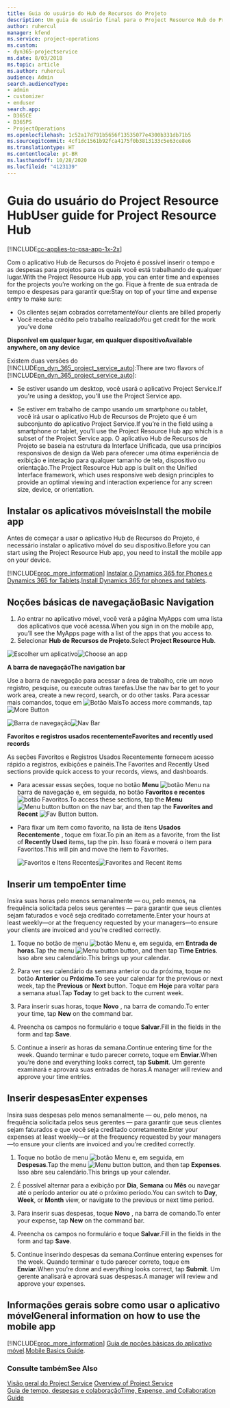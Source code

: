 ```yaml
---
title: Guia do usuário do Hub de Recursos do Projeto
description: Um guia de usuário final para o Project Resource Hub do Project Service
author: ruhercul
manager: kfend
ms.service: project-operations
ms.custom:
- dyn365-projectservice
ms.date: 8/03/2018
ms.topic: article
ms.author: ruhercul
audience: Admin
search.audienceType:
- admin
- customizer
- enduser
search.app:
- D365CE
- D365PS
- ProjectOperations
ms.openlocfilehash: 1c52a17d791b5656f13535077e4300b331db71b5
ms.sourcegitcommit: 4cf1dc1561b92fca4175f0b3813133c5e63ce8e6
ms.translationtype: HT
ms.contentlocale: pt-BR
ms.lasthandoff: 10/28/2020
ms.locfileid: "4123139"
---
```

# <a name="user-guide-for-project-resource-hub"></a><span data-ttu-id="418ed-103">Guia do usuário do Project Resource Hub</span><span class="sxs-lookup"><span data-stu-id="418ed-103">User guide for Project Resource Hub</span></span>

[!INCLUDE[cc-applies-to-psa-app-1x-2x](../includes/cc-applies-to-psa-app-1x-2x.md)]

<span data-ttu-id="418ed-104">Com o aplicativo Hub de Recursos do Projeto é possível inserir o tempo e as despesas para projetos para os quais você está trabalhando de qualquer lugar.</span><span class="sxs-lookup"><span data-stu-id="418ed-104">With the Project Resource Hub app, you can enter time and expenses for the projects you’re working on the go.</span></span> <span data-ttu-id="418ed-105">Fique à frente de sua entrada de tempo e despesas para garantir que:</span><span class="sxs-lookup"><span data-stu-id="418ed-105">Stay on top of your time and expense entry to make sure:</span></span>

- <span data-ttu-id="418ed-106">Os clientes sejam cobrados corretamente</span><span class="sxs-lookup"><span data-stu-id="418ed-106">Your clients are billed properly</span></span>
- <span data-ttu-id="418ed-107">Você receba crédito pelo trabalho realizado</span><span class="sxs-lookup"><span data-stu-id="418ed-107">You get credit for the work you’ve done</span></span>

<span data-ttu-id="418ed-108">**Disponível em qualquer lugar, em qualquer dispositivo**</span><span class="sxs-lookup"><span data-stu-id="418ed-108">**Available anywhere, on any device**</span></span>

<span data-ttu-id="418ed-109">Existem duas versões do [!INCLUDE[pn_dyn_365_project_service_auto](../includes/pn-dyn-365-project-service-auto.md)]:</span><span class="sxs-lookup"><span data-stu-id="418ed-109">There are two flavors of [!INCLUDE[pn_dyn_365_project_service_auto](../includes/pn-dyn-365-project-service-auto.md)]:</span></span> 

- <span data-ttu-id="418ed-110">Se estiver usando um desktop, você usará o aplicativo Project Service.</span><span class="sxs-lookup"><span data-stu-id="418ed-110">If you're using a desktop, you'll use the Project Service app.</span></span> 

- <span data-ttu-id="418ed-111">Se estiver em trabalho de campo usando um smartphone ou tablet, você irá usar o aplicativo Hub de Recursos de Projeto que é um subconjunto do aplicativo Project Service.</span><span class="sxs-lookup"><span data-stu-id="418ed-111">If you’re in the field using a smartphone or tablet, you’ll use the Project Resource Hub app which is a subset of the Project Service  app.</span></span> <span data-ttu-id="418ed-112">O aplicativo Hub de Recursos de Projeto se baseia na estrutura da Interface Unificada, que usa princípios responsivos de design da Web para oferecer uma ótima experiência de exibição e interação para qualquer tamanho de tela, dispositivo ou orientação.</span><span class="sxs-lookup"><span data-stu-id="418ed-112">The Project Resource Hub app is built on the Unified Interface framework, which uses responsive web design principles to provide an optimal viewing and interaction experience for any screen size, device, or orientation.</span></span> 


## <a name="install-the-mobile-app"></a><span data-ttu-id="418ed-113">Instalar os aplicativos móveis</span><span class="sxs-lookup"><span data-stu-id="418ed-113">Install the mobile app</span></span>
<span data-ttu-id="418ed-114">Antes de começar a usar o aplicativo Hub de Recursos do Projeto, é necessário instalar o aplicativo móvel do seu dispositivo.</span><span class="sxs-lookup"><span data-stu-id="418ed-114">Before you can start using the Project Resource Hub app, you need to install the mobile app on your device.</span></span> 

[!INCLUDE[proc_more_information](../includes/proc-more-information.md)] <span data-ttu-id="418ed-115">[Instalar o Dynamics 365 for Phones e Dynamics 365 for Tablets](https://docs.microsoft.com/dynamics365/mobile-app/install-dynamics-365-for-phones-and-tablets).</span><span class="sxs-lookup"><span data-stu-id="418ed-115">[Install Dynamics 365 for phones and tablets](https://docs.microsoft.com/dynamics365/mobile-app/install-dynamics-365-for-phones-and-tablets).</span></span>

## <a name="basic-navigation"></a><span data-ttu-id="418ed-116">Noções básicas de navegação</span><span class="sxs-lookup"><span data-stu-id="418ed-116">Basic Navigation</span></span>
1.  <span data-ttu-id="418ed-117">Ao entrar no aplicativo móvel, você verá a página MyApps com uma lista dos aplicativos que você acessa.</span><span class="sxs-lookup"><span data-stu-id="418ed-117">When you sign in on the mobile app, you’ll see the MyApps page with a list of the apps that you access to.</span></span> 
2.  <span data-ttu-id="418ed-118">Selecionar **Hub de Recursos de Projeto**.</span><span class="sxs-lookup"><span data-stu-id="418ed-118">Select **Project Resource Hub**.</span></span>

<span data-ttu-id="418ed-119">![Escolher um aplicativo](media/chooseApp_1.png "Escolher um aplicativo")</span><span class="sxs-lookup"><span data-stu-id="418ed-119">![Choose an app](media/chooseApp_1.png "Choose an app")</span></span>

<span data-ttu-id="418ed-120">**A barra de navegação**</span><span class="sxs-lookup"><span data-stu-id="418ed-120">**The navigation bar**</span></span>

<span data-ttu-id="418ed-121">Use a barra de navegação para acessar a área de trabalho, crie um novo registro, pesquise, ou execute outras tarefas.</span><span class="sxs-lookup"><span data-stu-id="418ed-121">Use the nav bar to get to your work area, create a new record, search, or do other tasks.</span></span> <span data-ttu-id="418ed-122">Para acessar mais comandos, toque em ![Botão Mais](media/MoreButton.png "Botão Mais")</span><span class="sxs-lookup"><span data-stu-id="418ed-122">To access more commands, tap ![More Button](media/MoreButton.png "More Button")</span></span>

<span data-ttu-id="418ed-123">![Barra de navegação](media/NavBar_2.png "Barra de navegação")</span><span class="sxs-lookup"><span data-stu-id="418ed-123">![Nav Bar](media/NavBar_2.png "Nav Bar")</span></span>

<span data-ttu-id="418ed-124">**Favoritos e registros usados recentemente**</span><span class="sxs-lookup"><span data-stu-id="418ed-124">**Favorites and recently used records**</span></span>

<span data-ttu-id="418ed-125">As seções Favoritos e Registros Usados Recentemente fornecem acesso rápido a registros, exibições e painéis.</span><span class="sxs-lookup"><span data-stu-id="418ed-125">The Favorites and Recently Used sections provide quick access to your records, views, and dashboards.</span></span> 

- <span data-ttu-id="418ed-126">Para acessar essas seções, toque no botão **Menu** ![botão Menu](media/MenuButton.png "Botão de menu") na barra de navegação e, em seguida, no botão **Favoritos e recentes** ![botão Favoritos](media/FavButton.png "Botão Favoritos").</span><span class="sxs-lookup"><span data-stu-id="418ed-126">To access these sections, tap the **Menu** ![Menu button](media/MenuButton.png "Menu button") button on the nav bar, and then tap the **Favorites and Recent** ![Fav Button](media/FavButton.png "Fav Button") button.</span></span>

- <span data-ttu-id="418ed-127">Para fixar um item como favorito, na lista de itens **Usados Recentemente** , toque em fixar.</span><span class="sxs-lookup"><span data-stu-id="418ed-127">To pin an item as a favorite, from the list of **Recently Used** items, tap the pin.</span></span> <span data-ttu-id="418ed-128">Isso fixará e moverá o item para Favoritos.</span><span class="sxs-lookup"><span data-stu-id="418ed-128">This will pin and move the item to Favorites.</span></span>

  <span data-ttu-id="418ed-129">![Favoritos e Itens Recentes](media/Favs_3.png "Favoritos e Itens Recentes")</span><span class="sxs-lookup"><span data-stu-id="418ed-129">![Favorites and Recent items](media/Favs_3.png "Favorites and Recent items")</span></span>
 
## <a name="enter-time"></a><span data-ttu-id="418ed-130">Inserir um tempo</span><span class="sxs-lookup"><span data-stu-id="418ed-130">Enter time</span></span>
<span data-ttu-id="418ed-131">Insira suas horas pelo menos semanalmente — ou, pelo menos, na frequência solicitada pelos seus gerentes — para garantir que seus clientes sejam faturados e você seja creditado corretamente.</span><span class="sxs-lookup"><span data-stu-id="418ed-131">Enter your hours at least weekly—or at the frequency requested by your managers—to ensure your clients are invoiced and you’re credited correctly.</span></span>

1. <span data-ttu-id="418ed-132">Toque no botão de menu ![botão Menu](media/MenuButton.png "Botão de menu") e, em seguida, em **Entrada de horas**.</span><span class="sxs-lookup"><span data-stu-id="418ed-132">Tap the menu ![Menu button](media/MenuButton.png "Menu button") button, and then tap **Time Entries**.</span></span> <span data-ttu-id="418ed-133">Isso abre seu calendário.</span><span class="sxs-lookup"><span data-stu-id="418ed-133">This brings up your calendar.</span></span>

2. <span data-ttu-id="418ed-134">Para ver seu calendário da semana anterior ou da próxima, toque no botão **Anterior** ou **Próximo**.</span><span class="sxs-lookup"><span data-stu-id="418ed-134">To see your calendar for the previous or next week, tap the **Previous** or **Next** button.</span></span> <span data-ttu-id="418ed-135">Toque em **Hoje** para voltar para a semana atual.</span><span class="sxs-lookup"><span data-stu-id="418ed-135">Tap **Today** to get back to the current week.</span></span>

3. <span data-ttu-id="418ed-136">Para inserir suas horas, toque **Novo** , na barra de comando.</span><span class="sxs-lookup"><span data-stu-id="418ed-136">To enter your time, tap **New** on the command bar.</span></span> 

4. <span data-ttu-id="418ed-137">Preencha os campos no formulário e toque **Salvar**.</span><span class="sxs-lookup"><span data-stu-id="418ed-137">Fill in the fields in the form and tap **Save**.</span></span>

5. <span data-ttu-id="418ed-138">Continue a inserir as horas da semana.</span><span class="sxs-lookup"><span data-stu-id="418ed-138">Continue entering time for the week.</span></span> <span data-ttu-id="418ed-139">Quando terminar e tudo parecer correto, toque em **Enviar**.</span><span class="sxs-lookup"><span data-stu-id="418ed-139">When you’re done and everything looks correct, tap **Submit**.</span></span> <span data-ttu-id="418ed-140">Um gerente examinará e aprovará suas entradas de horas.</span><span class="sxs-lookup"><span data-stu-id="418ed-140">A manager will review and approve your time entries.</span></span>

## <a name="enter-expenses"></a><span data-ttu-id="418ed-141">Inserir despesas</span><span class="sxs-lookup"><span data-stu-id="418ed-141">Enter expenses</span></span> 
<span data-ttu-id="418ed-142">Insira suas despesas pelo menos semanalmente — ou, pelo menos, na frequência solicitada pelos seus gerentes — para garantir que seus clientes sejam faturados e que você seja creditado corretamente.</span><span class="sxs-lookup"><span data-stu-id="418ed-142">Enter your expenses at least weekly—or at the frequency requested by your managers—to ensure your clients are invoiced and you’re credited correctly.</span></span>

1. <span data-ttu-id="418ed-143">Toque no botão de menu ![botão Menu](media/MenuButton.png "Botão de menu") e, em seguida, em **Despesas**.</span><span class="sxs-lookup"><span data-stu-id="418ed-143">Tap the menu ![Menu button](media/MenuButton.png "Menu button") button, and then tap **Expenses**.</span></span> <span data-ttu-id="418ed-144">Isso abre seu calendário.</span><span class="sxs-lookup"><span data-stu-id="418ed-144">This brings up your calendar.</span></span>

2. <span data-ttu-id="418ed-145">É possível alternar para a exibição por **Dia**, **Semana** ou **Mês** ou navegar até o período anterior ou até o próximo período.</span><span class="sxs-lookup"><span data-stu-id="418ed-145">You can switch to **Day**, **Week**, or **Month** view, or navigate to the previous or next time period.</span></span> 

3. <span data-ttu-id="418ed-146">Para inserir suas despesas, toque **Novo** , na barra de comando.</span><span class="sxs-lookup"><span data-stu-id="418ed-146">To enter your expense, tap **New** on the command bar.</span></span> 

4. <span data-ttu-id="418ed-147">Preencha os campos no formulário e toque **Salvar**.</span><span class="sxs-lookup"><span data-stu-id="418ed-147">Fill in the fields in the form and tap **Save**.</span></span>

5. <span data-ttu-id="418ed-148">Continue inserindo despesas da semana.</span><span class="sxs-lookup"><span data-stu-id="418ed-148">Continue entering expenses for the week.</span></span> <span data-ttu-id="418ed-149">Quando terminar e tudo parecer correto, toque em **Enviar**.</span><span class="sxs-lookup"><span data-stu-id="418ed-149">When you’re done and everything looks correct, tap **Submit**.</span></span> <span data-ttu-id="418ed-150">Um gerente analisará e aprovará suas despesas.</span><span class="sxs-lookup"><span data-stu-id="418ed-150">A manager will review and approve your expenses.</span></span>

## <a name="general-information-on-how-to-use-the-mobile-app"></a><span data-ttu-id="418ed-151">Informações gerais sobre como usar o aplicativo móvel</span><span class="sxs-lookup"><span data-stu-id="418ed-151">General information on how to use the mobile app</span></span> 
[!INCLUDE[proc_more_information](../includes/proc-more-information.md)] <span data-ttu-id="418ed-152">[Guia de noções básicas do aplicativo móvel](https://docs.microsoft.com/dynamics365/mobile-app/dynamics-365-phones-tablets-users-guide).</span><span class="sxs-lookup"><span data-stu-id="418ed-152">[Mobile Basics Guide](https://docs.microsoft.com/dynamics365/mobile-app/dynamics-365-phones-tablets-users-guide).</span></span>

### <a name="see-also"></a><span data-ttu-id="418ed-153">Consulte também</span><span class="sxs-lookup"><span data-stu-id="418ed-153">See Also</span></span>  
 <span data-ttu-id="418ed-154">[Visão geral do Project Service](../psa/overview.md) </span><span class="sxs-lookup"><span data-stu-id="418ed-154">[Overview of Project Service](../psa/overview.md) </span></span>  
 [<span data-ttu-id="418ed-155">Guia de tempo, despesas e colaboração</span><span class="sxs-lookup"><span data-stu-id="418ed-155">Time, Expense, and Collaboration Guide</span></span>](../psa/time-expense-collaboration-guide.md)   
 
